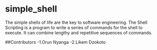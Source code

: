 # simple_shell
The simple shells of life are the key to software engineering.
The Shell Scripting is a program to write a series of commands for the shell to execute. It can combine lengthy and repetitive sequences of commands.

##Contributors
-1.Orun Nyanga 
-2.Likem Dzokoto
